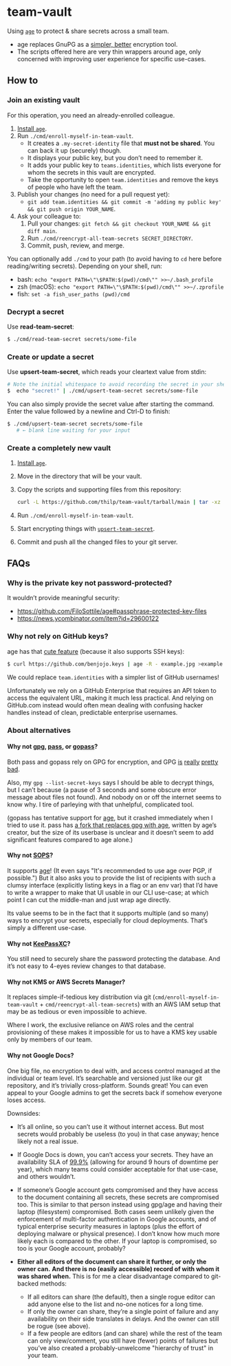 # team-vault

Using [`age`][age] to protect & share secrets across a small team.

[age]: https://github.com/FiloSottile/age

- age replaces GnuPG as a [simpler, better](#why-not-gpg-pass-or-gopass) encryption tool.
- The scripts offered here are very thin wrappers around age,
    only concerned with improving user experience for specific use-cases.

## How to

### Join an existing vault

For this operation, you need an already-enrolled colleague.

1. [Install `age`](https://github.com/FiloSottile/age#installation).
2. Run `./cmd/enroll-myself-in-team-vault`.
    - It creates a `.my-secret-identity` file that **must not be shared**.
        You can back it up (securely) though.
    - It displays your public key, but you don’t need to remember it.
    - It adds your public key to `teams.identities`, which lists everyone
        for whom the secrets in this vault are encrypted.
    - Take the opportunity to open `team.identities` and remove
        the keys of people who have left the team.
3. Publish your changes (no need for a pull request yet):
    - `git add team.identities && git commit -m 'adding my public key' && git push origin YOUR_NAME`.
4. Ask your colleague to:
    1. Pull your changes: `git fetch && git checkout YOUR_NAME && git diff main`.
    2. Run `./cmd/reencrypt-all-team-secrets SECRET_DIRECTORY`.
    3. Commit, push, review, and merge.

You can optionally add `./cmd` to your path
(to avoid having to `cd` here before reading/writing secrets).
Depending on your shell, run:

- bash: `echo "export PATH=\"\$PATH:$(pwd)/cmd\"" >>~/.bash_profile`
- zsh (macOS): `echo "export PATH=\"\$PATH:$(pwd)/cmd\"" >>~/.zprofile`
- fish: `set -a fish_user_paths (pwd)/cmd`

### Decrypt a secret

Use **read-team-secret**:

```bash
$ ./cmd/read-team-secret secrets/some-file
```

### Create or update a secret

Use **upsert-team-secret**, which reads your cleartext value from stdin:

```bash
# Note the initial whitespace to avoid recording the secret in your shell history.
$  echo "secret!" | ./cmd/upsert-team-secret secrets/some-file
```

You can also simply provide the secret value after starting the command.
Enter the value followed by a newline and Ctrl-D to finish:

```bash
$ ./cmd/upsert-team-secret secrets/some-file
   # ← blank line waiting for your input
```

### Create a completely new vault

1. [Install `age`](https://github.com/FiloSottile/age#installation).
2. Move in the directory that will be your vault.
3. Copy the scripts and supporting files from this repository:

    ```bash
    curl -L https://github.com/thilp/team-vault/tarball/main | tar -xz --strip-components=1
    ```

4. Run `./cmd/enroll-myself-in-team-vault`.
4. Start encrypting things with [`upsert-team-secret`](#create-or-update-a-secret).
5. Commit and push all the changed files to your git server.

## FAQs

### Why is the private key not password-protected?

It wouldn’t provide meaningful security:

- https://github.com/FiloSottile/age#passphrase-protected-key-files
- https://news.ycombinator.com/item?id=29600122

### Why not rely on GitHub keys?

[githubkeys]: https://github.com/FiloSottile/age#encrypting-to-a-github-user

age has that [cute feature][githubkeys] (because it also supports SSH keys):

```bash
$ curl https://github.com/benjojo.keys | age -R - example.jpg >example.jpg.age
```

We could replace `team.identities` with a simpler list of GitHub usernames!

Unfortunately we rely on a GitHub Enterprise that requires an API token to
access the equivalent URL, making it much less practical.
And relying on GitHub.com instead would often mean dealing with confusing
hacker handles instead of clean, predictable enterprise usernames.

### About alternatives

#### Why not [gpg][], [pass][], or [gopass][]?

[gpg]: https://gnupg.org/
[pass]: https://www.passwordstore.org/
[gopass]: https://github.com/gopasspw/gopass

Both pass and gopass rely on GPG for encryption, and GPG [is][schneier]
[really][latacora] [pretty][signify] [bad][green].

[schneier]: https://www.schneier.com/blog/archives/2016/12/giving_up_on_pg.html
[latacora]: https://latacora.micro.blog/2019/07/16/the-pgp-problem.html#encrypting-files
[signify]: https://www.openbsd.org/papers/bsdcan-signify.html
[green]: https://blog.cryptographyengineering.com/2014/08/13/whats-matter-with-pgp/

Also, my `gpg --list-secret-keys` says I should be able to decrypt things,
but I can’t because (a pause of 3 seconds and some obscure error message about
files not found). And nobody on or off the internet seems to know why.
I tire of parleying with that unhelpful, complicated tool.

(gopass has tentative support for [age][], but it crashed immediately when I
tried to use it.
pass has [a fork that replaces gpg with age][passage], written by age’s creator,
but the size of its userbase is unclear and it doesn’t seem to add significant
features compared to age alone.)

[passage]: https://github.com/FiloSottile/passage

#### Why not [SOPS][]?

[sops]: https://github.com/mozilla/sops

It supports [age][]!
(It even says "It's recommended to use age over PGP, if possible.")
But it also asks you to provide the list of recipients with such a clumsy
interface (explicitly listing keys in a flag or an env var) that I’d have to
write a wrapper to make that UI usable in our CLI use-case; at which point I
can cut the middle-man and just wrap age directly.

Its value seems to be in the fact that it supports multiple (and so many) ways
to encrypt your secrets, especially for cloud deployments.
That’s simply a different use-case.

#### Why not [KeePassXC][]?

[keepassxc]: https://keepassxc.org/

You still need to securely share the password protecting the database.
And it’s not easy to 4-eyes review changes to that database.

#### Why not KMS or AWS Secrets Manager?

It replaces simple-if-tedious key distribution via git
(`cmd/enroll-myself-in-team-vault` + `cmd/reencrypt-all-team-secrets`)
with an AWS IAM setup that may be as tedious or even impossible to achieve.

Where I work, the exclusive reliance on AWS roles and the central provisioning
of these makes it impossible for us to have a KMS key usable only by members of
our team.

#### Why not Google Docs?

One big file, no encryption to deal with, and access control managed at the
individual or team level.
It’s searchable and versioned just like our git repository, and it’s trivially
cross-platform.
Sounds great!
You can even appeal to your Google admins to get the secrets back if somehow
everyone loses access.

Downsides:

- It’s all online, so you can’t use it without internet access.
    But most secrets would probably be useless (to you) in that case anyway;
    hence likely not a real issue.
- If Google Docs is down, you can’t access your secrets.
    They have an availability SLA of [99.9%][google-sla]
    (allowing for around 9 hours of downtime per year), which many teams could
    consider acceptable for that use-case, and others wouldn’t.
- If someone’s Google account gets compromised and they have access to the
    document containing all secrets, these secrets are compromised too.
    This is similar to that person instead using gpg/age and having their
    laptop (filesystem) compromised.
    Both cases seem unlikely given the enforcement of multi-factor
    authentication in Google accounts, and of typical enterprise security
    measures in laptops (plus the effort of deploying malware or physical presence).
    I don’t know how much more likely each is compared to the other.
    If your laptop is compromised, so too is your Google account, probably?
- **Either all editors of the document can share it further, or only the owner can.**
    **And there is no (easily accessible) record of with whom it was shared when.**
    This is for me a clear disadvantage compared to git-backed methods:

    - If all editors can share (the default), then a single rogue editor
      can add anyone else to the list and no-one notices for a long time.
    - If only the owner can share, they’re a single point of failure and
      any availability on their side translates in delays.
      And the owner can still be rogue (see above).
    - If a few people are editors (and can share) while the rest of the
      team can only view/comment, you still have (fewer) points of failures
      but you’ve also created a probably-unwelcome "hierarchy of trust" in
      your team.

[google-sla]: https://workspace.google.com/terms/sla.html
